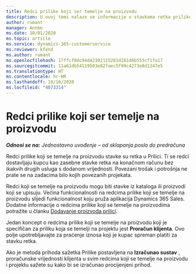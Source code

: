 ```yaml
---
title: Redci prilike koji ser temelje na proizvodu
description: U ovoj temi nalaze se informacije o stavkama retka prilike koji se temelji na proizvodu u aplikaciji Project Operations.
author: rumant
manager: Annbe
ms.date: 10/01/2020
ms.topic: article
ms.service: dynamics-365-customerservice
ms.reviewer: kfend
ms.author: rumant
ms.openlocfilehash: 17ffcf8dc94d42102115281d281d6b553cf1fa17
ms.sourcegitcommit: 11a61db54119503e82faec5f99c4273e8d1247e5
ms.translationtype: HT
ms.contentlocale: hr-HR
ms.lasthandoff: 10/16/2020
ms.locfileid: "4073314"
---
```

# <a name="product-based-opportunity-lines"></a>Redci prilike koji ser temelje na proizvodu

_**Odnosi se na:** Jednostavno uvođenje – od sklapanja posla do predračuna_

Redci prilike koji se temelje na proizvodu stavke su retka u Prilici. Ti se redci dostavljaju kupcu kao zasebne stavke retka na konačnom računu bez ikakvih drugih usluga s dodanom vrijednosti. Povezani trošak i potrošnja ne prate se na zadacima bilo kojih povezanih projekata.

Redci koji se temelje na proizvodu mogu biti stavke iz kataloga ili proizvodi koji se upisuju. Većina funkcionalnosti na redcima prilike koji se temelje na proizvodu slijedi funkcionalnost koju pruža aplikacija Dynamics 365 Sales. Dodatne informacije o redcima prilike koji se temelje na proizvodima potražite u članku [Dodavanje proizvoda prilici](https://docs.microsoft.com/dynamics365/sales-enterprise/add-products-opportunity).

Jedan koncept o redcima prilike koji se temelje na proizvodu koji je specifičan za priliku koja se temelji na projektu jest **Proračun klijenta**. Ovo polje upotrebljavajte za praćenje iznosa koji je kupac spreman platiti za stavku retka.

Ako je metoda prihoda sažetka Prilike postavljena na **Izračunao sustav** , proračunske vrijednosti klijenta u svim redcima koji se temelje na proizvodu i projektu sažete su kako bi se izračunao procijenjeni prihod.
